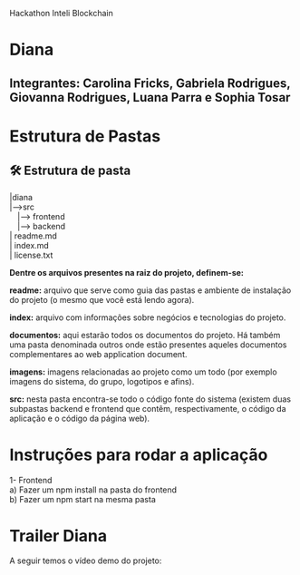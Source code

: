 Hackathon Inteli Blockchain
# Diana
## Integrantes: Carolina Fricks, Gabriela Rodrigues, Giovanna Rodrigues, Luana Parra e Sophia Tosar

# Estrutura de Pastas 

## 🛠 Estrutura de pasta

|diana<br>
    |-->src<br>
         &emsp;|--> frontend<br>
  &emsp;|--> backend<br>
| readme.md<br>
| index.md<br>
| license.txt<br>



<b>Dentre os arquivos presentes na raiz do projeto, definem-se:</b>

<b>readme:</b> arquivo que serve como guia das pastas e ambiente de instalação do projeto (o mesmo que você está lendo agora).

<b>index:</b> arquivo com informações sobre negócios e tecnologias do projeto.

<b>documentos:</b> aqui estarão todos os documentos do projeto. Há também uma pasta denominada outros onde estão presentes aqueles documentos complementares ao web application document.

<b>imagens:</b> imagens relacionadas ao projeto como um todo (por exemplo imagens do sistema, do grupo, logotipos e afins).

<b>src:</b> nesta pasta encontra-se todo o código fonte do sistema (existem duas subpastas backend e frontend que contêm, respectivamente, o código da aplicação e o código da página web).

# Instruções para rodar a aplicação 

1- Frontend<br>
a) Fazer um npm install na pasta do frontend<br>
b) Fazer um npm start na mesma pasta<br>




# Trailer Diana

A seguir temos o vídeo demo do projeto:

